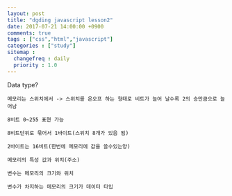 ```yaml
---
layout: post
title: "dgding javascript lesson2"
date: 2017-07-21 14:00:00 +0900
comments: true
tags : ["css","html","javascript"]
categories : ["study"]
sitemap :
  changefreq : daily
  priority : 1.0
---
```


Data type?

	메모리는 스위치에서 -> 스위치를 온오프 하는 형태로 비트가 늘어 날수록 2의 승만큼으로 늘어남

	8비트 0~255 표현 가능
	
	8비트단위로 묶어서 1바이트(스위치 8개가 있음 됨)
	
	2바이트는 16비트(한번에 메모리에 값을 쓸수있는양)
	
	메모리의 특성 값과 위치(주소)
	
	변수는 메모리의 크기와 위치
	
	변수가 차지하는 메모리의 크기가 데이터 타입
	
